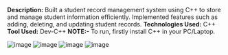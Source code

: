 **Description:** Built a student record management system using C++ to store and manage student information efficiently. Implemented features such as adding, deleting, and updating student records.
**Technologies Used:** C++
**Tool Used:** Dev-C++
**NOTE:-** To run, firstly install C++ in your PC/Laptop.


![image](https://github.com/mailhsingh/Student-Record-Management-System/assets/114014905/92257731-8cf5-40b1-84c5-ffea27fa7cd8)
![image](https://github.com/mailhsingh/Student-Record-Management-System/assets/114014905/7c543193-49b5-41a9-bc38-b435dc888a6a)
![image](https://github.com/mailhsingh/Student-Record-Management-System/assets/114014905/84bbb42a-acd6-4709-a052-e07fb5e8d164)
![image](https://github.com/mailhsingh/Student-Record-Management-System/assets/114014905/5c6d4d3a-d335-4902-b2f1-417c1b1d06a1)

